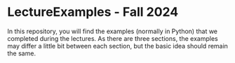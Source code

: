 # LectureExamples - Fall 2024

In this repository, you will find the examples (normally in Python) that we completed during the lectures.  As there are three sections, the examples may differ a little bit between each section, but the basic idea should remain the same.
